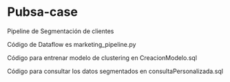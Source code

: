 # Pubsa-case
Pipeline de Segmentación de clientes

Código de Dataflow es marketing_pipeline.py

Código para entrenar modelo de clustering en CreacionModelo.sql

Código para consultar los datos segmentados en consultaPersonalizada.sql


